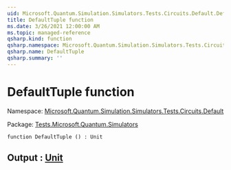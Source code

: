 ```yaml
---
uid: Microsoft.Quantum.Simulation.Simulators.Tests.Circuits.Default.DefaultTuple
title: DefaultTuple function
ms.date: 3/26/2021 12:00:00 AM
ms.topic: managed-reference
qsharp.kind: function
qsharp.namespace: Microsoft.Quantum.Simulation.Simulators.Tests.Circuits.Default
qsharp.name: DefaultTuple
qsharp.summary: ''
---
```


# DefaultTuple function

Namespace: [Microsoft.Quantum.Simulation.Simulators.Tests.Circuits.Default](xref:Microsoft.Quantum.Simulation.Simulators.Tests.Circuits.Default)

Package: [Tests.Microsoft.Quantum.Simulators](https://nuget.org/packages/Tests.Microsoft.Quantum.Simulators)




```qsharp
function DefaultTuple () : Unit
```


## Output : [Unit](xref:microsoft.quantum.lang-ref.unit)

